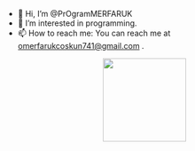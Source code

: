 - 👋 Hi, I’m @PrOgramMERFARUK
- 👀 I’m interested in programming.
- 📫 How to reach me: You can reach me at omerfarukcoskun741@gmail.com .

<div align = "center">
<img src = "https://github-readme-stats.vercel.app/api/top-langs/?username=PrOgramMER-FARUK&layout=compact&theme=tokyonight" width = "% 100" height = "150px" />
</div>


